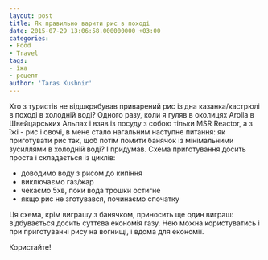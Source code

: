 ```yaml
---
layout: post
title: Як правильно варити рис в поході
date: 2015-07-29 13:06:58.000000000 +03:00
categories:
- Food
- Travel
tags:
- їжа
- рецепт
author: 'Taras Kushnir'
---
```


Хто з туристів не відшкрябував приварений рис із дна казанка/кастрюлі в поході в холодній воді? Одного разу, коли я гуляв в околицях Arolla в Швейцарських Альпах і взяв із посуду з собою тільки MSR Reactor, а з їжі - рис і овочі, в мене стало нагальним наступне питання: як приготувати рис так, щоб потім помити банячок із мінімальними зусиллями в холодній воді? І придумав. Схема приготування досить проста і складається із циклів:
<ul>
<li>доводимо воду з рисом до кипіння</li>
<li>виключаємо газ/жар</li>
<li>чекаємо 5хв, поки вода трошки остигне</li>
<li>якщо рис не зготувався, починаємо спочатку</li>
</ul>

Ця схема, крім виграшу з банячком, приносить ще один виграш: відбувається досить суттєва економія газу. Нею можна користуватись і при приготуванні рису на вогнищі, і вдома для економії.

Користайте!
